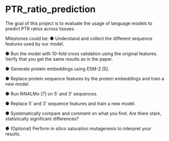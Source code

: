 # PTR_ratio_prediction

The goal of this project is to evaluate the usage of language models to predict PTR ratios across tissues.

Milestones could be:
●	Understand and collect the different sequence features used by our model.

●	Run the model with 10-fold cross validation using the original features. Verify that you get the same results as in the paper.

●	Generate protein embeddings using ESM-2 [5].

●	Replace protein sequence features by the protein embeddings and train a new model.

●	Run RiNALMo [7] on 5’ and 3’ sequences. 

●	Replace 5’ and 3’ sequence features and train a new model.

●	Systematically compare and comment on what you find. Are there stark, statistically significant differences?

●	(Optional) Perform in silico saturation mutagenesis to interpret your results.

